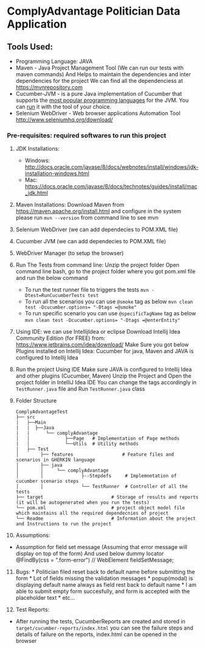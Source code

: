 ComplyAdvantage Politician Data Application
===========================================
## Tools Used:
* Programming Language: JAVA
* Maven -  Java Project Management Tool (We can run our tests with maven commands)
           And Helps to maintain the dependencies and inter dependencies for the project
           We can find all the dependenciess at https://mvnrepository.com   
* Cucumber-JVM - is a pure Java implementation of Cucumber that supports the [most popular programming languages](https://cukes.info/docs/reference/jvm#running) for the JVM.
                You can [run](https://cukes.info/docs/reference/jvm#running) it with the tool of your choice.
* Selenium WebDriver - Web browser applications Automation Tool 
                    http://www.seleniumhq.org/download/

### Pre-requisites: required softwares to run this project
1. JDK Installations: 
    * Windows: http://docs.oracle.com/javase/8/docs/webnotes/install/windows/jdk-installation-windows.html
    * Mac: https://docs.oracle.com/javase/8/docs/technotes/guides/install/mac_jdk.html
2. Maven Installations: Download Maven from https://maven.apache.org/install.html and configure in the system
    please run `mvn --version` from command line to see mvn
3. Selenium WebDriver (we can add dependecies to POM.XML file)
4. Cucumber JVM (we can add dependecies to POM.XML file)
5. WebDriver Manager (to setup the browser)
6. Run The Tests from command line:
   Unzip the project folder
   Open command line bash, go to the project folder where you got pom.xml file and run the below command
   * To run the test runner file to triggers the tests
        `mvn -Dtest=RunCucumberTests test`
   * To run all the scenarios you can use `@smoke` tag as below
        `mvn clean test -Dcucumber.options= "-Dtags =@smoke"`
   * To run specific scenario you can use `@specificTagName` tag as below
        `mvn clean test -Dcucumber.options= "-Dtags =@enterEntity"`

7. Using IDE:
   we can use IntellijIdea or eclipse 
   Download Intellij Idea Community Edition (for FREE) from: https://www.jetbrains.com/idea/download/
   Make Sure you got below Plugins installed on Intellij Idea:
   Cucumber for java, Maven and JAVA is configured to Intellij Idea
   
8. Run the project Using IDE 
    Make sure JAVA is configured to Intellij Idea and other plugins (Cucumber, Maven)
    Unzip the Project and Open the project folder in IntelliJ Idea IDE
    You can change the tags accordingly in `TestRunner.java` file and Run `TestRunner.java` class

9. Folder Structure
    ```
    ComplyAdvantageTest
    ├── src
    |   ├──Main
    |   |  ├──Java
    |   |      └── complyAdvantage
    |   |             ├──Page   # Implementation of Page methods
    |   |             └──Utils  # Utility methods
    |   ├── Test                 
    │        ├── features                  # Feature files and scenarios in GHERKIN language
    │        ├── java
    │        │     └── complyAdvantage
    │        │              ├--Stepdefs     # Implemnetation of cucumber scenario steps
    │        │              └── TestRunner  # Controller of all the tests
    ├── target                         # Storage of results and reports (it will be autogenerated when you run the tests)
    └── pom.xml                        # project object model file which maintains all the required dependecnies of project
    └── Readme                         # Information about the project and Instructions to run the project
    ```

 10. Assumptions:
   * Assumption for field set message (Assuming that error message will display on top of the form)
   And used below dummy locator  
    @FindBy(css = ".form-error") // WebElement fieldSetMessage;   
 11. Bugs:
    * Politician filed reset back to default name before submitting the form
    * Lot of fields missing the validation messages
    * popup(modal) is displaying default name always as field rest back to default name
    * I am able to submit empty form succesfully, and form is accepted with the placeholder text
    * etc...
 
 12. Test Reports:
   * After running the tests, CucumberReports are created and stored in `target/cucumber-reports/index.html`
     you can see the failure steps and details of failure on the reports, index.html can be opened in the browser